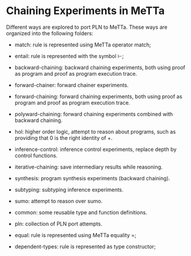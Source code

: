# Chaining Experiments in MeTTa

Different ways are explored to port PLN to MeTTa.  These ways are
organized into the following folders:


- match: rule is represented using MeTTa operator match;

- entail: rule is represented with the symbol ⊢;

- backward-chaining: backward chaining experiments, both using proof
  as program and proof as program execution trace.

- forward-chainer: forward chainer experiments.
- forward-chaining: forward chaining experiments, both using proof as
  program and proof as program execution trace.

- polyward-chaining: forward chaining experiments combined with
  backward chaining.

- hol: higher order logic, attempt to reason about programs, such as
  providing that 0 is the right identity of +.

- inference-control: inference control experiments, replace depth by
  control functions.

- iterative-chaining: save intermediary results while reasoning.

- synthesis: program synthesis experiments (backward chaining).

- subtyping: subtyping inference experiments.

- sumo: attempt to reason over sumo.

- common: some reusable type and function definitions.

- pln: collection of PLN port attempts.

- equal: rule is represented using MeTTa equality =;

- dependent-types: rule is represented as type constructor;
